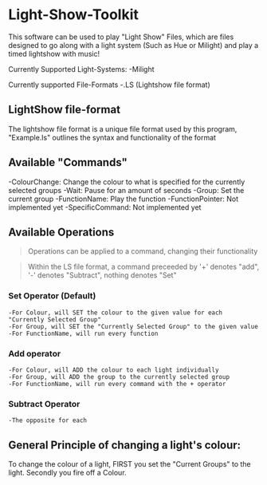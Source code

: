 # Light-Show-Toolkit

This software can be used to play "Light Show" Files, which are files designed to go along with a light system (Such as Hue or Milight) and play a timed lightshow with music!

Currently Supported Light-Systems: 
  -Milight

Currently supported File-Formats
  -.LS (Lightshow file format)
  
## LightShow file-format
The lightshow file format is a unique file format used by this program, "Example.ls" outlines the syntax and functionality of the format


## Available "Commands"
  -ColourChange: Change the colour to what is specified for the currently selected groups
  -Wait: Pause for an amount of seconds
  -Group: Set the current group 
  -FunctionName: Play the function
  -FunctionPointer: Not implemented yet
  -SpecificCommand: Not implemented yet
  
## Available Operations
>Operations can be applied to a command, changing their functionality

>Within the LS file format, a command preceeded by '+' denotes "add", '-' denotes "Subtract", nothing denotes "Set"

### Set Operator (Default)
    -For Colour, will SET the colour to the given value for each "Currently Selected Group" 
    -For Group, will SET the "Currently Selected Group" to the given value
    -For FunctionName, will run every function
    
### Add operator
    -For Colour, will ADD the colour to each light individually
    -For Group, will ADD the group to the currently selected group
    -For FunctionName, will run every command with the + operator
### Subtract Operator
    -The opposite for each

## General Principle of changing a light's colour:

To change the colour of a light, 
  FIRST you set the "Current Groups" to the light.
  Secondly you fire off a Colour. 
 
